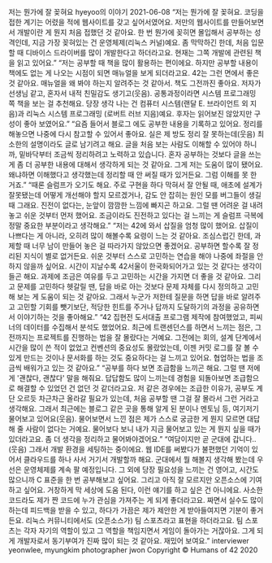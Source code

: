 저는 뭔가에 잘 꽂혀요
hyeyoo의 이야기
2021-06-08
“저는 뭔가에 잘 꽂혀요. 코딩을 접한 계기는 어렸을 적에 웹사이트를 갖고 싶어서였어요. 저만의 웹사이트를 만들어보면서 개발이란 게 뭔지 처음 접했던 것 같아요. 한 번 뭔가에 꽂히면 몰입해서 공부하는 성격인데, 지금 가장 꽂혀있는 건 운영체제(리눅스 커널)예요. 좀 막막하긴 한데, 처음 입문할 때 디바이스 드라이버를 많이 개발한다고 하더라고요. 현재는 그쪽 개발에 관련된 책을 읽고 있어요.”
“저는 공부할 때 책을 많이 활용하는 편이에요. 하지만 공부할 내용이 책에도 없는 게 나오는 시점이 되면 매뉴얼을 보게 되더라고요. 42는 그런 면에서 좋은 것 같아요. 매뉴얼을 왜 봐야 하는지 알려주는 것 같아서. 책도 그전까진 좋아요. 저자가 선생님 같고, 혼자서 내적 친밀감도 생기고(웃음). 공통과정이라면 시스템 프로그래밍 쪽 책을 보는 걸 추천해요. 당장 생각 나는 건 컴퓨터 시스템(랜달 E. 브라이언트 외 지음)과 리눅스 시스템 프로그래밍 (로버트 러브 지음)예요. 후자는 읽어보진 않았지만 구성이 좋아 보였어요.”
“요즘 들어서
블로그
에도 공부한 내용을 기록하고 있어요. 정리를 해놓으면 나중에 다시 참고할 수 있어서 좋아요. 실은 제 방도 정리 잘 못하는데(웃음) 최소한의 설명이라도 글로 남기려고 해요. 글을 처음 보는 사람도 이해할 수 있어야 하니까, 밑바닥부터 조금씩 정리하려고 노력하고 있습니다. 혼자 공부하는 것보다 글을 쓰는 게 좀 더 공부한 내용에 대해서 생각하게 되는 것 같아요. 그게 저는 도움이 많이 됐어요. 왜냐하면 이해했다고 생각했는데 정리할 때 안 써질 때가 있거든요. 그럼 이해를 못 한 거죠.”
“때론 슬럼프가 오기도 해요.  주로 구현을 하다 막혀서 잘 안될 때, 애초에 설계가 잘못됐는데 어떻게 개선해야 할지 모르겠거나, 감도 안 잡히는 원인 모를 버그들이 생길 때 그래요. 진전이 없다는, 눈앞이 깜깜한 느낌에 빠지곤 하고요. 그럴 땐 어려운 걸 내려놓고 쉬운 것부터 먼저 했어요. 조금이라도 진전하고 있다는 걸 느끼는 게 슬럼프 극복에 정말 중요한 부분이라고 생각해요.”
“저는 42에 와서 삽질을 엄청 많이 했어요. 삽질이 나쁘다는 게 아니라, 오히려 많이 해볼수록 요령이 느는 것 같아요. 조심스럽긴 한데, 과제할 때 너무 남이 만들어 놓은 걸 따라가지 않았으면 좋겠어요. 공부하면 할수록 잘 정리된 지식이 별로 없거든요. 쉬운 것부터 스스로 고민하는 연습을 해야 나중에 좌절을 안 하지 않을까 싶어요. 시간이 지날수록 42서울이 한국화되어가고 있는 것 같다는 생각이 들곤 해요.  과제에 조금은 여유를 두고 고민하는 시간을 가지면 더 좋을 것 같아요. 그리고 문제를 고민하다 헷갈릴 땐, 답을 바로 아는 것보다 문제 자체를 다시 정의하고 고민해 보는 게 도움이 되는 것 같아요. 그래서 누군가 저한테 질문을 하면 답을 바로 알려주고 고민할 기회를 뺏기보단, 적당한 힌트를 주거나 답까지 도달하기의 과정을 공유하면서 이야기하는 것을 좋아해요.”
“42 집현전 도서대출 프로그램 제작에 참여했었고, 피씨너의 데이터를 수집해서 분석도 했었어요. 최근에 트랜센던스를 하면서 느끼는 점은, 그전까지는 프로젝트를 진행하는 법을 잘 몰랐다는 거예요. 그전에는 회의, 설계 단계에서 시간을 많이 쓴 적이 없었고 컨벤션의 중요성도 몰랐었는데, 이젠 커밋 로그를 잘 볼 수 있게 만드는 것이나 문서화를 하는 것도 중요하다는 걸 느끼고 있어요. 협업하는 법을 조금씩 배워가고 있는 것 같아요.”
“공부를 하다 보면 조급함을 느끼곤 해요. 그럴 땐 저에게 '괜찮다, 괜찮다' 말을 해줘요. 답답함도 많이 느끼는데 경험을 되돌아보면 조급함으로 해결할 수 있었던 건 없던 것 같더라고요. 저 같은 경우에는 조급한 이유가, 공부도 계단 오르듯 차근차근 올라갈 필요가 있는데, 처음 공부할 땐 그걸 잘 몰라서 그런 거라고 생각해요. 그래서 최근에는 블로그 같은 곳을 통해 알게 된 분이나 멘토님 등, 여기저기 물어보고 있어요(웃음). 물어보면서 느낀 점은 제가 스스로 궁금한 게 뭔지 모르면 대답해 줄 사람이 없다는 거예요. 물어보다 보니 내가 지금 물어보고 있는 게 뭔지 싶을 때가 있더라고요. 좀 더 생각을 정리하고 물어봐야겠어요.”
“여담이지만 곧 군대에 갑니다.. (웃음) 그래서 개발 환경을 세팅하는 중이에요. 웹 IDE를 써봤다가 불편했던 기억이 있어서 클라우드를 하나 사서 거기서 개발할까 해요. 군대에서 뭘 해볼지 생각해 봤는데 우선은 운영체제를 계속 팔 예정입니다. 그 외에 당장 필요성을 느끼는 건 영어고, 시간도 많으니까 C 표준을 한 번 공부해보고 싶어요. 그리고 아직 잘 모르지만 오픈소스에 기여하고 싶어요. 거창하게 막 세상에 도움 된다, 이런 얘기를 하고 싶은 건 아니에요. 사소한 코드라도 제가 짠 코드에 누가 관심을 가져주는 게 되게 좋더라고요. 짜면서 실수도 많이 하는데 피드백을 받을 수 있고, 하다가 가끔은 제가 제안한 게 받아들여지면 기분이 좋거든요. 리눅스 커뮤니티에서도 (오픈소스가) 팀 스포츠라고 표현을 하더라고요. 팀 스포츠는 각자 자기의 역할이 있고 그 역할을 책임지면서 게임이 돌아가는 거잖아요. 그게 되게 개발자로서 동기부여가 진짜 많이 되는 것 같아요. 재밌어 보여요.”
interviewer yeonwlee, myungkim
photographer jwon
Copyright © Humans of 42 2020
